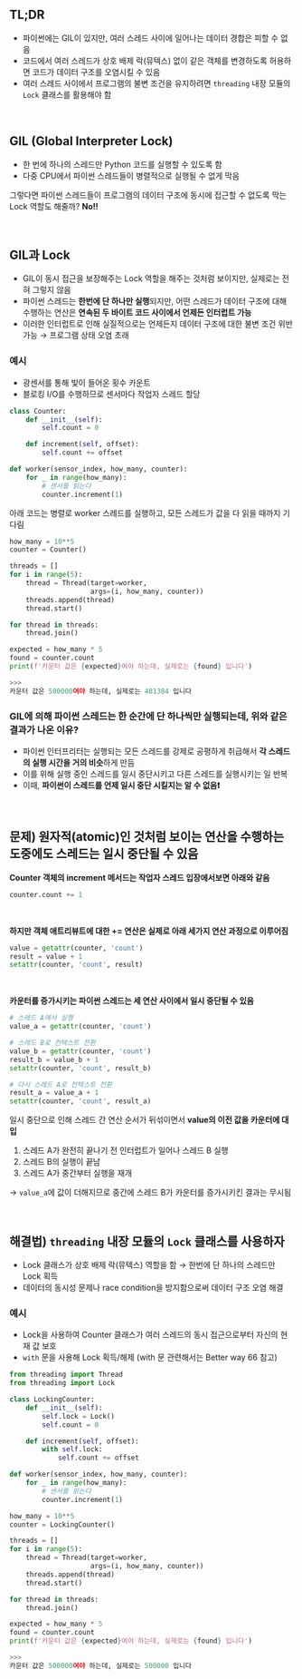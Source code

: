 ## TL;DR
- 파이썬에는 GIL이 있지만, 여러 스레드 사이에 일어나는 데이터 경합은 피할 수 없음
- 코드에서 여러 스레드가 상호 배제 락(뮤텍스) 없이 같은 객체를 변경하도록 허용하면 코드가 데이터 구조를 오염시킬 수 있음
- 여러 스레드 사이에서 프로그램의 불변 조건을 유지하려면 `threading` 내장 모듈의 `Lock` 클래스를 활용해야 함

</br>

## GIL (Global Interpreter Lock)
- 한 번에 하나의 스레드만 Python 코드를 실행할 수 있도록 함
- 다중 CPU에서 파이썬 스레드들이 병렬적으로 실행될 수 없게 막음

그렇다면 파이썬 스레드들이 프로그램의 데이터 구조에 동시에 접근할 수 없도록 막는 Lock 역할도 해줄까? **No‼️**

</br>

## GIL과 Lock
- GIL이 동시 접근을 보장해주는 Lock 역할을 해주는 것처럼 보이지만, 실제로는 전혀 그렇지 않음
- 파이썬 스레드는 **한번에 단 하나만 실행**되지만, 어떤 스레드가 데이터 구조에 대해 수행하는 연산은 **연속된 두 바이트 코드 사이에서 언제든 인터럽트 가능**
- 이러한 인터럽트로 인해 실질적으로는 언제든지 데이터 구조에 대한 불변 조건 위반 가능 → 프로그램 상태 오염 초래

### 예시
- 광센서를 통해 빛이 들어온 횟수 카운트
- 블로킹 I/O를 수행하므로 센서마다 작업자 스레드 할당

```python
class Counter:
    def __init__(self):
        self.count = 0

    def increment(self, offset):
        self.count += offset

def worker(sensor_index, how_many, counter):
    for _ in range(how_many):
        # 센서를 읽는다
        counter.increment(1)
```

아래 코드는 병렬로 worker 스레드를 실행하고, 모든 스레드가 값을 다 읽을 때까지 기다림
```python
how_many = 10**5
counter = Counter()

threads = []
for i in range(5):
    thread = Thread(target=worker,
                    args=(i, how_many, counter))
    threads.append(thread)
    thread.start()

for thread in threads:
    thread.join()

expected = how_many * 5
found = counter.count
print(f'카운터 값은 {expected}여야 하는데, 실제로는 {found} 입니다')

>>>
카운터 값은 500000여야 하는데, 실제로는 481384 입니다
```

### GIL에 의해 파이썬 스레드는 한 순간에 단 하나씩만 실행되는데, 위와 같은 결과가 나온 이유?
- 파이썬 인터프리터는 실행되는 모든 스레드를 강제로 공평하게 취급해서 **각 스레드의 실행 시간을 거의 비슷**하게 만듬
- 이를 위해 실행 중인 스레드를 일시 중단시키고 다른 스레드를 실행시키는 일 반복
- 이때, **파이썬이 스레드를 언제 일시 중단 시킬지는 알 수 없음❗️**

</br>

## 문제) 원자적(atomic)인 것처럼 보이는 연산을 수행하는 도중에도 스레드는 일시 중단될 수 있음
**Counter 객체의 increment 메서드는 작업자 스레드 입장에서보면 아래와 같음**
```python
counter.count += 1
```

</br>

**하지만 객체 애트리뷰트에 대한 += 연산은 실제로 아래 세가지 연산 과정으로 이루어짐**
```python
value = getattr(counter, 'count')
result = value + 1
setattr(counter, 'count', result)
```

</br>

**카운터를 증가시키는 파이썬 스레드는 세 연산 사이에서 일시 중단될 수 있음**
```python
# 스레드 A에서 실행
value_a = getattr(counter, 'count')

# 스레드 B로 컨텍스트 전환
value_b = getattr(counter, 'count')
result_b = value_b + 1
setattr(counter, 'count', result_b)

# 다시 스레드 A로 컨텍스트 전환
result_a = value_a + 1
setattr(counter, 'count', result_a)
```
일시 중단으로 인해 스레드 간 연산 순서가 뒤섞이면서 **value의 이전 값을 카운터에 대입**
1. 스레드 A가 완전히 끝나기 전 인터럽트가 일어나 스레드 B 실행
2. 스레드 B의 실행이 끝남
3. 스레드 A가 중간부터 실행을 재개

→ `value_a`에 값이 더해지므로 중간에 스레드 B가 카운터를 증가시키킨 결과는 무시됨

</br>

## 해결법) `threading` 내장 모듈의 `Lock` 클래스를 사용하자
- Lock 클래스가 상호 배제 락(뮤텍스) 역할을 함 → 한번에 단 하나의 스레드만 Lock 획득
- 데이터의 동시성 문제나 race condition을 방지함으로써 데이터 구조 오염 해결

### 예시
- Lock을 사용하여 Counter 클래스가 여러 스레드의 동시 접근으로부터 자신의 현재 값 보호
- `with` 문을 사용해 Lock 획득/해제 (with 문 관련해서는 Better way 66 참고)
```python
from threading import Thread
from threading import Lock

class LockingCounter:
    def __init__(self):
        self.lock = Lock()
        self.count = 0

    def increment(self, offset):
        with self.lock:
            self.count += offset

def worker(sensor_index, how_many, counter):
    for _ in range(how_many):
        # 센서를 읽는다
        counter.increment(1)
```
```python
how_many = 10**5
counter = LockingCounter()

threads = []
for i in range(5):
    thread = Thread(target=worker,
                    args=(i, how_many, counter))
    threads.append(thread)
    thread.start()

for thread in threads:
    thread.join()

expected = how_many * 5
found = counter.count
print(f'카운터 값은 {expected}여야 하는데, 실제로는 {found} 입니다')

>>>
카운터 값은 500000여야 하는데, 실제로는 500000 입니다
```
